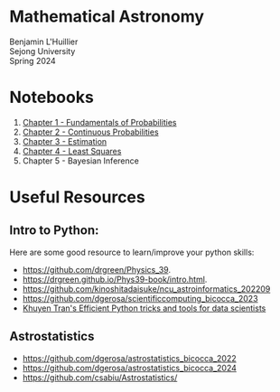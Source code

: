 # Mathematical Astronomy
Benjamin L'Huillier  
Sejong University  
Spring 2024  

# Notebooks
1. [Chapter 1 - Fundamentals of Probabilities](Notebooks/Chap_1_Exercises.ipynb)
2. [Chapter 2 - Continuous Probabilities](Notebooks/Chap2_Exercises.ipynb)
3. [Chapter 3 - Estimation](Notebooks/Chap_3_Estimation.ipynb)
4. [Chapter 4 - Least Squares](Notebooks/Lecture_4_Least_Squares_exercises.ipynb)
5. Chapter 5 - Bayesian Inference

# Useful Resources

## Intro to Python: 

Here are some good resource to learn/improve your python skills:

* https://github.com/drgreen/Physics_39. 
* https://drgreen.github.io/Phys39-book/intro.html. 
* https://github.com/kinoshitadaisuke/ncu_astroinformatics_202209
* https://github.com/dgerosa/scientificcomputing_bicocca_2023
* [Khuyen Tran's Efficient Python tricks and tools for data scientists](https://github.com/khuyentran1401/Efficient_Python_tricks_and_tools_for_data_scientists)


## Astrostatistics 

* https://github.com/dgerosa/astrostatistics_bicocca_2022
* https://github.com/dgerosa/astrostatistics_bicocca_2024
* https://github.com/csabiu/Astrostatistics/
